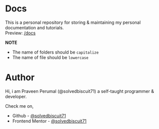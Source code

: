 # Docs

This is a personal repository for storing & maintaining my personal documentation and tutorials.  
Preview: [/docs](https://solvedbiscuit71.github.io/docs/)

__NOTE__  
- The name of folders should be `capitalize`
- The name of file should be `lowercase`

# Author

Hi, i am Praveen Perumal (@solvedbiscuit71) a self-taught programmer & developer.

Check me on, 
- Github - [@solvedbiscuit71](https://github.com/solvedbiscuit71)
- Frontend Mentor - [@solvedbiscuit71](https://www.frontendmentor.io/profile/solvedbiscuit71)
